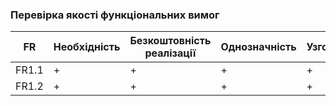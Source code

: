 ### Перевірка якості функціональних вимог

| FR    | Необхідність | Безкоштовність реалізації | Однозначність | Узгодженість | Завершеність | Атомарність | Здійсненність | Відстежуваність | Перевіряємість |
|-------|--------------|--------------------------|---------------|--------------|--------------|-------------|---------------|------------------|-----------------|
| FR1.1 | +            | +                        | +             | +            | +            | +           | +             | +                | +               |
| FR1.2 | +            | +                        | +             | +            | +            | +           | +             | +                | +               |
